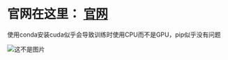 # 官网在这里： [官网](https://pytorch.org/get-started/locally/) 

使用conda安装cuda似乎会导致训练时使用CPU而不是GPU，pip似乎没有问题

![这不是图片](/assets/img/philly-magic-garden.jpg "又被你发现了")
